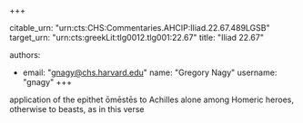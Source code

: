 +++


citable_urn: "urn:cts:CHS:Commentaries.AHCIP:Iliad.22.67.489LGSB"
target_urn: "urn:cts:greekLit:tlg0012.tlg001:22.67"
title: "Iliad 22.67"

authors:
- email: "gnagy@chs.harvard.edu"
  name: "Gregory Nagy"
  username: "gnagy"
+++

<p>application of the epithet ōmēstēs to Achilles alone among Homeric heroes, otherwise to beasts, as in this verse</p>
